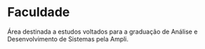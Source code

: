 # Faculdade

Área destinada a estudos voltados para a graduação de Análise e Desenvolvimento de Sistemas pela Ampli.
